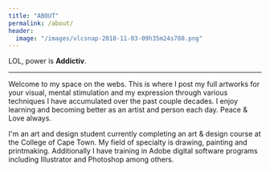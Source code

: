 ```yaml
---
title: "ABOUT"
permalink: /about/
header:
  image: "/images/vlcsnap-2018-11-03-09h35m24s780.png"
---
```


   LOL, power is **Addictiv**.


---

   Welcome to my space on the webs. This is where I post my full artworks for your visual, mental stimulation and my expression through various techniques I have accumulated over the past couple decades.
   I enjoy learning and becoming better as an artist and person each day. Peace & Love always.

   I'm an art and design student currently completing an art & design course at the College of Cape Town. My field of specialty is drawing, painting and printmaking. Additionally I have training in Adobe digital software programs including Illustrator and Photoshop among others.
